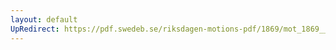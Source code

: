 ```yaml
---
layout: default
UpRedirect: https://pdf.swedeb.se/riksdagen-motions-pdf/1869/mot_1869__ak__00072/mot_1869__ak__00072_003.pdf
---
```

